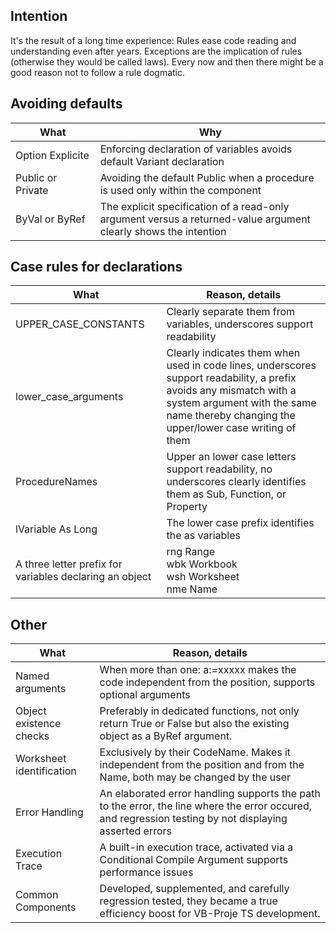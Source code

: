 ## Intention
It's the result of a long time experience: Rules ease code reading and understanding even after years. 
Exceptions are the implication of rules (otherwise they would be called laws). Every now and then there might be a good reason not to follow a rule dogmatic.
## Avoiding defaults
| What | Why |
|------|---------|
|Option&nbsp;Explicite| Enforcing declaration of variables avoids default Variant declaration|
|Public or Private| Avoiding the default Public when a procedure is used only within the component |
|ByVal or ByRef| The explicit specification of a read-only argument versus a returned-value argument clearly shows the intention |

## Case rules for declarations
| What | Reason, details |
|------|---------|
|UPPER_CASE_CONSTANTS| Clearly separate them from variables, underscores support readability|
|lower_case_arguments| Clearly indicates them when used in code lines, underscores support readability, a prefix avoids any mismatch with a system argument with the same name thereby changing the upper/lower case writing of them |
| ProcedureNames | Upper an lower case letters support readability, no underscores clearly identifies them as Sub, Function, or Property|
| lVariable As Long | The lower case prefix identifies the as variables |
| A three letter prefix for variables declaring an object| rng Range<br>wbk Workbook<br>wsh Worksheet<br>nme Name|

## Other
| What | Reason, details |
|------|---------|
Named arguments| When more than one: a:=xxxxx makes the code independent from the position, supports optional arguments|
|Object existence checks| Preferably in dedicated functions, not only return True or False but also the existing object as a ByRef argument.<br>
| Worksheet identification | Exclusively by their CodeName. Makes it independent from the position and from the Name, both may be changed by the user|
|Error Handling| An elaborated error handling supports the path to the error, the line where the error occured, and regression testing by not displaying asserted errors|
|Execution Trace| A built-in execution trace, activated via a Conditional Compile Argument supports performance issues|
|Common Components| Developed, supplemented, and carefully regression tested, they became a true efficiency boost for VB-Proje TS development.|


